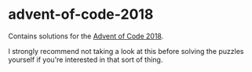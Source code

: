 # advent-of-code-2018

Contains solutions for the [Advent of Code 2018](https://adventofcode.com/2018).

I strongly recommend not taking a look at this before solving the puzzles
yourself if you're interested in that sort of thing.
